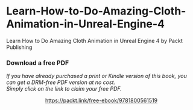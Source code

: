 # Learn-How-to-Do-Amazing-Cloth-Animation-in-Unreal-Engine-4
Learn How to Do Amazing Cloth Animation in Unreal Engine 4 by Packt Publishing
### Download a free PDF

 <i>If you have already purchased a print or Kindle version of this book, you can get a DRM-free PDF version at no cost.<br>Simply click on the link to claim your free PDF.</i>
<p align="center"> <a href="https://packt.link/free-ebook/9781800561519">https://packt.link/free-ebook/9781800561519 </a> </p>